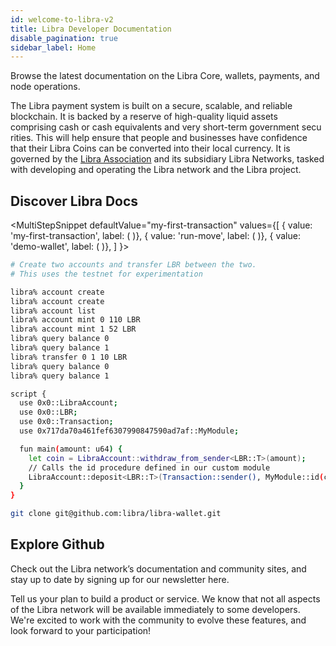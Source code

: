 ```yaml
---
id: welcome-to-libra-v2
title: Libra Developer Documentation
disable_pagination: true
sidebar_label: Home
---
```


Browse the latest documentation on the Libra Core, wallets, payments, and node operations.

<div className="margin-vert--lg" />

The Libra payment system is built on a secure, scalable, and reliable blockchain. It is backed by a reserve of high-quality liquid assets comprising cash or ca​sh eq​uivalents and very short-term government secu​rities. This will help ensure that people and businesses have confidence that their Libra Coins can be converted into their local currency. It is governed by the [Libra Association](http://libra.org/) and its subsidiary Libra Networks, tasked with developing and operating the Libra network and the Libra project.

<CardsWrapper title="We welcome developers who want to:">
  <OverlayCard
    description="This section of content will be available soon"
    icon="img/core-contributors.svg"
    iconDark="img/core-contributors-dark.svg"
    title="Contribute to Core"
    to="#"
  />
  <OverlayCard
    description="This section of content will be available soon"
    icon="img/docs/merchant-solutions.svg"
    iconDark="img/docs/merchant-solutions-dark.svg"
    title="Contribute to Libra Blockchain"
    to="#"
  />
  <OverlayCard
    description="This section of content will be available soon"
    icon="img/wallet-app.svg"
    iconDark="img/wallet-app-dark.svg"
    title="Build a Wallet"
    to="#"
  />
  <OverlayCard
    description="This section of content will be available soon"
    icon="img/wallet-app.svg"
    iconDark="img/wallet-app-dark.svg"
    title="Develop a wallet for the Libra Network"
    to="#"
  />
  <OverlayCard
    description="This section of content will be available soon"
    icon="img/move.svg"
    iconDark="img/move-dark.svg"
    title="Develop with Move"
    to="#"
  />
  <OverlayCard
    description="This section of content will be available soon"
    icon="img/move.svg"
    iconDark="img/move-dark.svg"
    title="Learn about and experiment with the Move language"
    to="#"
  />
  <OverlayCard
    description="This section of content will be available soon"
    icon="img/docs/merchant-solutions.svg"
    iconDark="img/docs/merchant-solutions-dark.svg"
    title="Accept Payments"
    to="#"
  />
  <OverlayCard
    description="This section of content will be available soon"
    icon="img/docs/merchant-solutions.svg"
    iconDark="img/docs/merchant-solutions-dark.svg"
    title="Accept payments and integrate with the network"
    to="#"
  />
  <OverlayCard
    description="This section of content will be available soon"
    icon="img/move.svg"
    iconDark="img/move-dark.svg"
    title="Run a Full Node"
    to="#"
  />
  <OverlayCard
    description="This section of content will be available soon"
    icon="img/core-contributors.svg"
    iconDark="img/core-contributors-dark.svg"
    title="Learn how to operate full nodes in the Libra Blockchain"
    to="#"
  />
</CardsWrapper>

<WaveBackground />

## Discover Libra Docs

<MultiStepSnippet
  defaultValue="my-first-transaction"
  values={[
    { value: 'my-first-transaction', label: (
      <ColorCard
        color="purpleDark"
        icon="img/transaction.svg"
        overlay="Send a test transaction to orem ipsum dolor sit amet, ctetur adipiscing elit, sed do"
        title="Send a test transaction"
        type="snippetTab"
      />
    )},
    { value: 'run-move', label: (
      <ColorCard
        color="purpleLight"
        icon="img/docs/move-program.svg"
        overlay="Second overlay (no content specified in comps"
        title="Write a move program"
        type="snippetTab"
      />
    )},
    { value: 'demo-wallet', label: (
      <ColorCard
        color="aqua"
        icon="img/docs/try-a-wallet.svg"
        overlay="Third overlay (no content specified in comps"
        title="Try out a wallet"
        type="snippetTab"
      />
    )},
  ]
}>
<MultiStepTabItem value="my-first-transaction" learnMoreLink="/docs/core/my-first-transaction">

```bash
# Create two accounts and transfer LBR between the two.
# This uses the testnet for experimentation

libra% account create
libra% account create
libra% account list
libra% account mint 0 110 LBR
libra% account mint 1 52 LBR
libra% query balance 0
libra% query balance 1
libra% transfer 0 1 10 LBR
libra% query balance 0
libra% query balance 1
```

</MultiStepTabItem>
<MultiStepTabItem value="run-move" learnMoreLink="/docs/core/run-move-locally">

```bash
script {
  use 0x0::LibraAccount;
  use 0x0::LBR;
  use 0x0::Transaction;
  use 0x717da70a461fef6307990847590ad7af::MyModule;

  fun main(amount: u64) {
    let coin = LibraAccount::withdraw_from_sender<LBR::T>(amount);
    // Calls the id procedure defined in our custom module
    LibraAccount::deposit<LBR::T>(Transaction::sender(), MyModule::id(coin));
  }
}
```

</MultiStepTabItem>
<MultiStepTabItem value="demo-wallet">

```bash
git clone git@github.com:libra/libra-wallet.git
```

</MultiStepTabItem>
</MultiStepSnippet>

## Explore Github

<CardsWrapper>
  <TagCard
    icon="img/github.svg"
    iconDark="img/github-dark.svg"
    tags={["Web", "Mobile", "Merchant"]}
    title="Reference Wallet"
    to="https://github.com/libra"
  />
  <TagCard
    icon="img/github.svg"
    iconDark="img/github-dark.svg"
    tags={["Web", "Mobile", "Merchant"]}
    title="Reference Merchant"
    to="https://github.com/libra"
  />
  <TagCard
    icon="img/github.svg"
    iconDark="img/github-dark.svg"
    tags={["Web", "Mobile", "Core"]}
    title="Libra Core"
    to="https://github.com/libra"
  />
</CardsWrapper>

<div className="margin-vert--lg" />

Check out the Libra network’s documentation and community sites, and stay up to date by signing up for our newsletter here.

<div className="margin-vert--lg" />

Tell us your plan to build a product or service. We know that not all aspects of the Libra network will be available immediately to some developers. We're excited to work with the community to evolve these features, and look forward to your participation!

